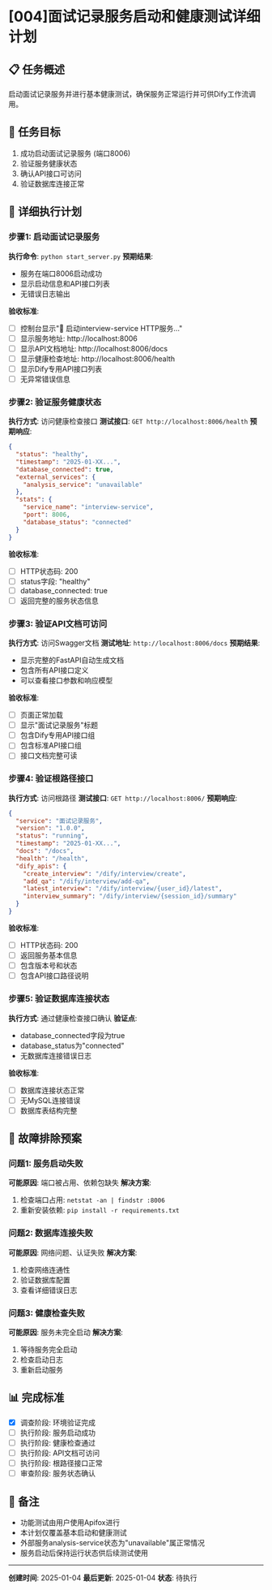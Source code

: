 # [004]面试记录服务启动和健康测试详细计划

## 📋 任务概述
启动面试记录服务并进行基本健康测试，确保服务正常运行并可供Dify工作流调用。

## 🎯 任务目标
1. 成功启动面试记录服务 (端口8006)
2. 验证服务健康状态
3. 确认API接口可访问
4. 验证数据库连接正常

## 📝 详细执行计划

### 步骤1: 启动面试记录服务
**执行命令**: `python start_server.py`
**预期结果**: 
- 服务在端口8006启动成功
- 显示启动信息和API接口列表
- 无错误日志输出

**验收标准**:
- [ ] 控制台显示"🚀 启动interview-service HTTP服务..."
- [ ] 显示服务地址: http://localhost:8006
- [ ] 显示API文档地址: http://localhost:8006/docs
- [ ] 显示健康检查地址: http://localhost:8006/health
- [ ] 显示Dify专用API接口列表
- [ ] 无异常错误信息

### 步骤2: 验证服务健康状态
**执行方式**: 访问健康检查接口
**测试接口**: `GET http://localhost:8006/health`
**预期响应**:
```json
{
  "status": "healthy",
  "timestamp": "2025-01-XX...",
  "database_connected": true,
  "external_services": {
    "analysis_service": "unavailable"
  },
  "stats": {
    "service_name": "interview-service",
    "port": 8006,
    "database_status": "connected"
  }
}
```

**验收标准**:
- [ ] HTTP状态码: 200
- [ ] status字段: "healthy"
- [ ] database_connected: true
- [ ] 返回完整的服务状态信息

### 步骤3: 验证API文档可访问
**执行方式**: 访问Swagger文档
**测试地址**: `http://localhost:8006/docs`
**预期结果**: 
- 显示完整的FastAPI自动生成文档
- 包含所有API接口定义
- 可以查看接口参数和响应模型

**验收标准**:
- [ ] 页面正常加载
- [ ] 显示"面试记录服务"标题
- [ ] 包含Dify专用API接口组
- [ ] 包含标准API接口组
- [ ] 接口文档完整可读

### 步骤4: 验证根路径接口
**执行方式**: 访问根路径
**测试接口**: `GET http://localhost:8006/`
**预期响应**:
```json
{
  "service": "面试记录服务",
  "version": "1.0.0",
  "status": "running",
  "timestamp": "2025-01-XX...",
  "docs": "/docs",
  "health": "/health",
  "dify_apis": {
    "create_interview": "/dify/interview/create",
    "add_qa": "/dify/interview/add-qa",
    "latest_interview": "/dify/interview/{user_id}/latest",
    "interview_summary": "/dify/interview/{session_id}/summary"
  }
}
```

**验收标准**:
- [ ] HTTP状态码: 200
- [ ] 返回服务基本信息
- [ ] 包含版本号和状态
- [ ] 包含API接口路径说明

### 步骤5: 验证数据库连接状态
**执行方式**: 通过健康检查接口确认
**验证点**:
- database_connected字段为true
- database_status为"connected"
- 无数据库连接错误日志

**验收标准**:
- [ ] 数据库连接状态正常
- [ ] 无MySQL连接错误
- [ ] 数据库表结构完整

## 🔧 故障排除预案

### 问题1: 服务启动失败
**可能原因**: 端口被占用、依赖包缺失
**解决方案**: 
1. 检查端口占用: `netstat -an | findstr :8006`
2. 重新安装依赖: `pip install -r requirements.txt`

### 问题2: 数据库连接失败
**可能原因**: 网络问题、认证失败
**解决方案**:
1. 检查网络连通性
2. 验证数据库配置
3. 查看详细错误日志

### 问题3: 健康检查失败
**可能原因**: 服务未完全启动
**解决方案**:
1. 等待服务完全启动
2. 检查启动日志
3. 重新启动服务

## 📊 完成标准
- [x] 调查阶段: 环境验证完成
- [ ] 执行阶段: 服务启动成功
- [ ] 执行阶段: 健康检查通过
- [ ] 执行阶段: API文档可访问
- [ ] 执行阶段: 根路径接口正常
- [ ] 审查阶段: 服务状态确认

## 📝 备注
- 功能测试由用户使用Apifox进行
- 本计划仅覆盖基本启动和健康测试
- 外部服务analysis-service状态为"unavailable"属正常情况
- 服务启动后保持运行状态供后续测试使用

---
**创建时间**: 2025-01-04
**最后更新**: 2025-01-04
**状态**: 待执行
